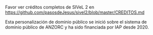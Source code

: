 
Favor ver créditos completos de SIVeL 2 en 
	https://github.com/pasosdeJesus/sivel2/blob/master/CREDITOS.md

Esta personalización de dominio público se inició sobre el
sistema de dominio público de ANZORC y ha sido financiada por IAP
desde 2020.

